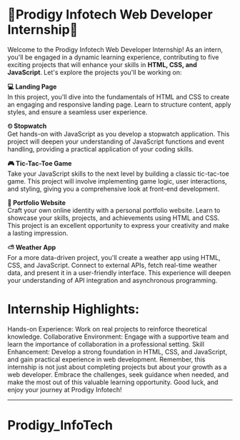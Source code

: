 # 🥇Prodigy Infotech Web Developer Internship🥇

Welcome to the Prodigy Infotech Web Developer Internship! As an intern, you'll be engaged in a dynamic learning experience, contributing to five exciting projects that will enhance your skills in **HTML, CSS, and JavaScript**. Let's explore the projects you'll be working on:

**💻 Landing Page**<br/>
In this project, you'll dive into the fundamentals of HTML and CSS to create an engaging and responsive landing page. Learn to structure content, apply styles, and ensure a seamless user experience.
<br/>

**⏲ Stopwatch**<br/>
Get hands-on with JavaScript as you develop a stopwatch application. This project will deepen your understanding of JavaScript functions and event handling, providing a practical application of your coding skills.
<br/>

**🎮 Tic-Tac-Toe Game**<br/>
Take your JavaScript skills to the next level by building a classic tic-tac-toe game. This project will involve implementing game logic, user interactions, and styling, giving you a comprehensive look at front-end development.
<br/>

**💼 Portfolio Website**<br/>
Craft your own online identity with a personal portfolio website. Learn to showcase your skills, projects, and achievements using HTML and CSS. This project is an excellent opportunity to express your creativity and make a lasting impression.
<br/>

**⛅ Weather App**<br/>
For a more data-driven project, you'll create a weather app using HTML, CSS, and JavaScript. Connect to external APIs, fetch real-time weather data, and present it in a user-friendly interface. This experience will deepen your understanding of API integration and asynchronous programming.
<br/>

# Internship Highlights:
Hands-on Experience: Work on real projects to reinforce theoretical knowledge.
Collaborative Environment: Engage with a supportive team and learn the importance of collaboration in a professional setting.
Skill Enhancement: Develop a strong foundation in HTML, CSS, and JavaScript, and gain practical experience in web development.
Remember, this internship is not just about completing projects but about your growth as a web developer. Embrace the challenges, seek guidance when needed, and make the most out of this valuable learning opportunity. Good luck, and enjoy your journey at Prodigy Infotech!
<hr/>



</p>

# Prodigy_InfoTech
